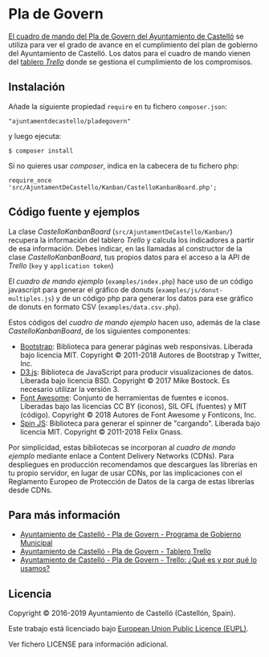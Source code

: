 # Pla de Govern

[El cuadro de mando del Pla de Govern del Ayuntamiento de Castelló](http://www.castello.es/frontal/plagovern/pages/estat.php) se utiliza para ver el grado de avance en el cumplimiento del plan de gobierno del Ayuntamiento de Castelló. Los datos para el cuadro de mando vienen del [tablero _Trello_](https://trello.com/b/gffJXegr/pla-de-govern-ajuntament-de-castello-de-la-plana) donde se gestiona el cumplimiento de los compromisos.

## Instalación

Añade la siguiente propiedad `require` en tu fichero `composer.json`:

`"ajuntamentdecastello/pladegovern"`

y luego ejecuta:

`$ composer install`

Si no quieres usar _composer_, indica en la cabecera de tu fichero php:

`require_once 'src/AjuntamentDeCastello/Kanban/CastelloKanbanBoard.php';`

## Código fuente y ejemplos

La clase _CastelloKanbanBoard_ (`src/AjuntamentDeCastello/Kanban/`) recupera la información del tablero _Trello_ y calcula los indicadores a partir de esa información. Debes indicar, en las llamadas al constructor de la clase _CastelloKanbanBoard_, tus propios datos para el acceso a la API de _Trello_ (`key` y `application token`)

El _cuadro de mando ejemplo_ (`examples/index.php`) hace uso de un código javascript para generar el gráfico de donuts (`examples/js/donut-multiples.js`) y de un código php para generar los datos para ese gráfico de donuts en formato CSV (`examples/data.csv.php`).

Estos códigos del _cuadro de mando ejemplo_ hacen uso, además de la clase _CastelloKanbanBoard_, de los siguientes componentes:
* [Bootstrap](https://getbootstrap.com/): Biblioteca para generar páginas web responsivas. Liberada bajo licencia MIT. Copyright &copy; 2011-2018 Autores de Bootstrap y Twitter, Inc. 
* [D3.js](https://d3js.org/): Biblioteca de JavaScript para producir visualizaciones de datos. Liberada bajo licencia BSD. Copyright &copy; 2017 Mike Bostock. Es necesario utilizar la versión 3.
* [Font Awesome](https://fontawesome.com/): Conjunto de herramientas de fuentes e iconos. Liberadas bajo las licencias CC BY (iconos), SIL OFL (fuentes) y MIT (código). Copyright &copy; 2018 Autores de Font Awesome y Fonticons, Inc.
* [Spin JS](https://spin.js.org/): Biblioteca para generar el spinner de "cargando". Liberada bajo licencia MIT. Copyright &copy; 2011-2018 Felix Gnass.

Por simplicidad, estas bibliotecas se incorporan al _cuadro de mando ejemplo_ mediante enlace a Content Delivery Networks (CDNs). Para despliegues en producción recomendamos que descargues las librerías en tu propio servidor, en lugar de usar CDNs, por las implicaciones con el Reglamento Europeo de Protección de Datos de la carga de estas librerías desde CDNs.

## Para más información

* [Ayuntamiento de Castelló - Pla de Govern - Programa de Gobierno Municipal](http://pladegovern.castello.es)
* [Ayuntamiento de Castelló - Pla de Govern - Tablero Trello](https://trello.com/b/gffJXegr/pla-de-govern-ajuntament-de-castello-de-la-plana)
* [Ayuntamiento de Castelló - Pla de Govern - Trello: ¿Qué es y por qué lo usamos?](http://www.castello.es/frontal/plagovern/pages/trello_what_is.php)

## Licencia

Copyright &copy; 2016-2019 Ayuntamiento de Castelló (Castellón, Spain).
 
Este trabajo está licenciado bajo [European Union Public Licence (EUPL)](https://joinup.ec.europa.eu/collection/eupl/eupl-guidelines-faq-infographics).

Ver fichero LICENSE para información adicional.
